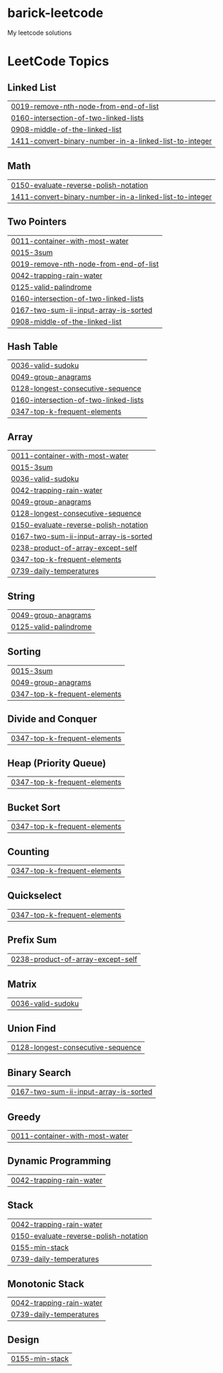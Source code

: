 # barick-leetcode
My leetcode solutions

<!---LeetCode Topics Start-->
# LeetCode Topics
## Linked List
|  |
| ------- |
| [0019-remove-nth-node-from-end-of-list](https://github.com/codotronix/barick-leetcode/tree/master/0019-remove-nth-node-from-end-of-list) |
| [0160-intersection-of-two-linked-lists](https://github.com/codotronix/barick-leetcode/tree/master/0160-intersection-of-two-linked-lists) |
| [0908-middle-of-the-linked-list](https://github.com/codotronix/barick-leetcode/tree/master/0908-middle-of-the-linked-list) |
| [1411-convert-binary-number-in-a-linked-list-to-integer](https://github.com/codotronix/barick-leetcode/tree/master/1411-convert-binary-number-in-a-linked-list-to-integer) |
## Math
|  |
| ------- |
| [0150-evaluate-reverse-polish-notation](https://github.com/codotronix/barick-leetcode/tree/master/0150-evaluate-reverse-polish-notation) |
| [1411-convert-binary-number-in-a-linked-list-to-integer](https://github.com/codotronix/barick-leetcode/tree/master/1411-convert-binary-number-in-a-linked-list-to-integer) |
## Two Pointers
|  |
| ------- |
| [0011-container-with-most-water](https://github.com/codotronix/barick-leetcode/tree/master/0011-container-with-most-water) |
| [0015-3sum](https://github.com/codotronix/barick-leetcode/tree/master/0015-3sum) |
| [0019-remove-nth-node-from-end-of-list](https://github.com/codotronix/barick-leetcode/tree/master/0019-remove-nth-node-from-end-of-list) |
| [0042-trapping-rain-water](https://github.com/codotronix/barick-leetcode/tree/master/0042-trapping-rain-water) |
| [0125-valid-palindrome](https://github.com/codotronix/barick-leetcode/tree/master/0125-valid-palindrome) |
| [0160-intersection-of-two-linked-lists](https://github.com/codotronix/barick-leetcode/tree/master/0160-intersection-of-two-linked-lists) |
| [0167-two-sum-ii-input-array-is-sorted](https://github.com/codotronix/barick-leetcode/tree/master/0167-two-sum-ii-input-array-is-sorted) |
| [0908-middle-of-the-linked-list](https://github.com/codotronix/barick-leetcode/tree/master/0908-middle-of-the-linked-list) |
## Hash Table
|  |
| ------- |
| [0036-valid-sudoku](https://github.com/codotronix/barick-leetcode/tree/master/0036-valid-sudoku) |
| [0049-group-anagrams](https://github.com/codotronix/barick-leetcode/tree/master/0049-group-anagrams) |
| [0128-longest-consecutive-sequence](https://github.com/codotronix/barick-leetcode/tree/master/0128-longest-consecutive-sequence) |
| [0160-intersection-of-two-linked-lists](https://github.com/codotronix/barick-leetcode/tree/master/0160-intersection-of-two-linked-lists) |
| [0347-top-k-frequent-elements](https://github.com/codotronix/barick-leetcode/tree/master/0347-top-k-frequent-elements) |
## Array
|  |
| ------- |
| [0011-container-with-most-water](https://github.com/codotronix/barick-leetcode/tree/master/0011-container-with-most-water) |
| [0015-3sum](https://github.com/codotronix/barick-leetcode/tree/master/0015-3sum) |
| [0036-valid-sudoku](https://github.com/codotronix/barick-leetcode/tree/master/0036-valid-sudoku) |
| [0042-trapping-rain-water](https://github.com/codotronix/barick-leetcode/tree/master/0042-trapping-rain-water) |
| [0049-group-anagrams](https://github.com/codotronix/barick-leetcode/tree/master/0049-group-anagrams) |
| [0128-longest-consecutive-sequence](https://github.com/codotronix/barick-leetcode/tree/master/0128-longest-consecutive-sequence) |
| [0150-evaluate-reverse-polish-notation](https://github.com/codotronix/barick-leetcode/tree/master/0150-evaluate-reverse-polish-notation) |
| [0167-two-sum-ii-input-array-is-sorted](https://github.com/codotronix/barick-leetcode/tree/master/0167-two-sum-ii-input-array-is-sorted) |
| [0238-product-of-array-except-self](https://github.com/codotronix/barick-leetcode/tree/master/0238-product-of-array-except-self) |
| [0347-top-k-frequent-elements](https://github.com/codotronix/barick-leetcode/tree/master/0347-top-k-frequent-elements) |
| [0739-daily-temperatures](https://github.com/codotronix/barick-leetcode/tree/master/0739-daily-temperatures) |
## String
|  |
| ------- |
| [0049-group-anagrams](https://github.com/codotronix/barick-leetcode/tree/master/0049-group-anagrams) |
| [0125-valid-palindrome](https://github.com/codotronix/barick-leetcode/tree/master/0125-valid-palindrome) |
## Sorting
|  |
| ------- |
| [0015-3sum](https://github.com/codotronix/barick-leetcode/tree/master/0015-3sum) |
| [0049-group-anagrams](https://github.com/codotronix/barick-leetcode/tree/master/0049-group-anagrams) |
| [0347-top-k-frequent-elements](https://github.com/codotronix/barick-leetcode/tree/master/0347-top-k-frequent-elements) |
## Divide and Conquer
|  |
| ------- |
| [0347-top-k-frequent-elements](https://github.com/codotronix/barick-leetcode/tree/master/0347-top-k-frequent-elements) |
## Heap (Priority Queue)
|  |
| ------- |
| [0347-top-k-frequent-elements](https://github.com/codotronix/barick-leetcode/tree/master/0347-top-k-frequent-elements) |
## Bucket Sort
|  |
| ------- |
| [0347-top-k-frequent-elements](https://github.com/codotronix/barick-leetcode/tree/master/0347-top-k-frequent-elements) |
## Counting
|  |
| ------- |
| [0347-top-k-frequent-elements](https://github.com/codotronix/barick-leetcode/tree/master/0347-top-k-frequent-elements) |
## Quickselect
|  |
| ------- |
| [0347-top-k-frequent-elements](https://github.com/codotronix/barick-leetcode/tree/master/0347-top-k-frequent-elements) |
## Prefix Sum
|  |
| ------- |
| [0238-product-of-array-except-self](https://github.com/codotronix/barick-leetcode/tree/master/0238-product-of-array-except-self) |
## Matrix
|  |
| ------- |
| [0036-valid-sudoku](https://github.com/codotronix/barick-leetcode/tree/master/0036-valid-sudoku) |
## Union Find
|  |
| ------- |
| [0128-longest-consecutive-sequence](https://github.com/codotronix/barick-leetcode/tree/master/0128-longest-consecutive-sequence) |
## Binary Search
|  |
| ------- |
| [0167-two-sum-ii-input-array-is-sorted](https://github.com/codotronix/barick-leetcode/tree/master/0167-two-sum-ii-input-array-is-sorted) |
## Greedy
|  |
| ------- |
| [0011-container-with-most-water](https://github.com/codotronix/barick-leetcode/tree/master/0011-container-with-most-water) |
## Dynamic Programming
|  |
| ------- |
| [0042-trapping-rain-water](https://github.com/codotronix/barick-leetcode/tree/master/0042-trapping-rain-water) |
## Stack
|  |
| ------- |
| [0042-trapping-rain-water](https://github.com/codotronix/barick-leetcode/tree/master/0042-trapping-rain-water) |
| [0150-evaluate-reverse-polish-notation](https://github.com/codotronix/barick-leetcode/tree/master/0150-evaluate-reverse-polish-notation) |
| [0155-min-stack](https://github.com/codotronix/barick-leetcode/tree/master/0155-min-stack) |
| [0739-daily-temperatures](https://github.com/codotronix/barick-leetcode/tree/master/0739-daily-temperatures) |
## Monotonic Stack
|  |
| ------- |
| [0042-trapping-rain-water](https://github.com/codotronix/barick-leetcode/tree/master/0042-trapping-rain-water) |
| [0739-daily-temperatures](https://github.com/codotronix/barick-leetcode/tree/master/0739-daily-temperatures) |
## Design
|  |
| ------- |
| [0155-min-stack](https://github.com/codotronix/barick-leetcode/tree/master/0155-min-stack) |
<!---LeetCode Topics End-->